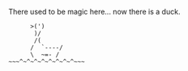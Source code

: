 There used to be magic here... now there is a duck.

```
      >(')
       )/
       /(
      /  `----/
      \  ~=- /
~~~^~^~^~^~^~^~^~^~~~
